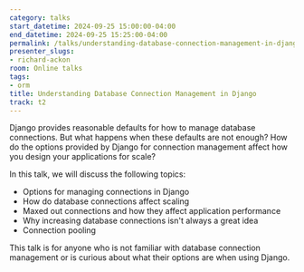 ```yaml
---
category: talks
start_datetime: 2024-09-25 15:00:00-04:00
end_datetime: 2024-09-25 15:25:00-04:00
permalink: /talks/understanding-database-connection-management-in-django/
presenter_slugs:
- richard-ackon
room: Online talks
tags:
- orm
title: Understanding Database Connection Management in Django
track: t2
---
```


Django provides reasonable defaults for how to manage database connections. But what happens when these defaults are not enough? How do the options provided by Django for connection management affect how you design your applications for scale? 

In this talk, we will discuss the following topics:
- Options for managing connections in Django
- How do database connections affect scaling
- Maxed out connections and how they affect application performance
- Why increasing database connections isn't always a great idea
- Connection pooling

This talk is for anyone who is not familiar with database connection management or is curious about what their options are when using Django.
